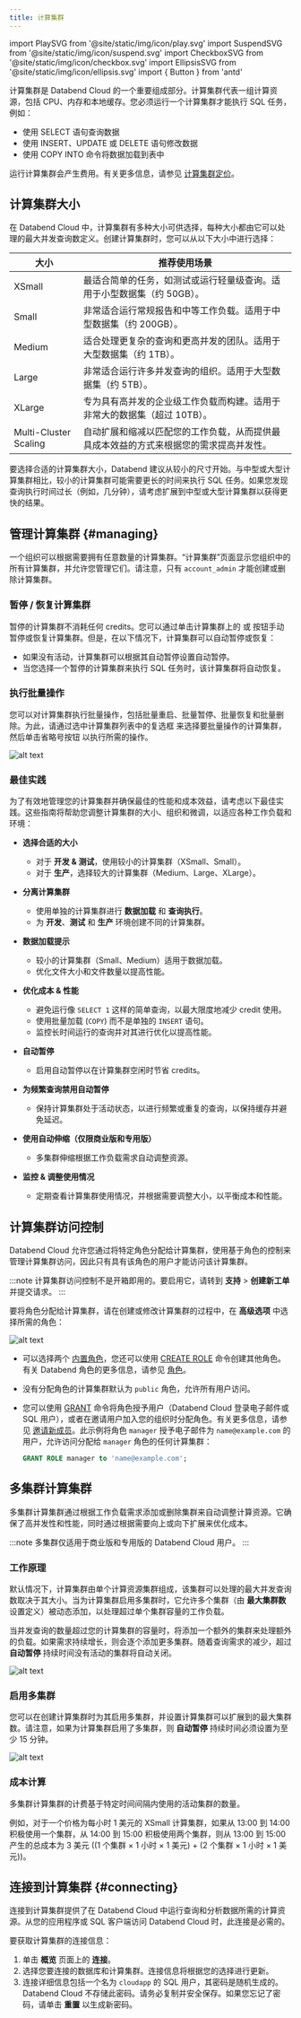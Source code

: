 ```yaml
---
title: 计算集群
---
```


import PlaySVG from '@site/static/img/icon/play.svg'
import SuspendSVG from '@site/static/img/icon/suspend.svg'
import CheckboxSVG from '@site/static/img/icon/checkbox.svg'
import EllipsisSVG from '@site/static/img/icon/ellipsis.svg'
import { Button } from 'antd'

计算集群是 Databend Cloud 的一个重要组成部分。计算集群代表一组计算资源，包括 CPU、内存和本地缓存。您必须运行一个计算集群才能执行 SQL 任务，例如：

- 使用 SELECT 语句查询数据
- 使用 INSERT、UPDATE 或 DELETE 语句修改数据
- 使用 COPY INTO 命令将数据加载到表中

运行计算集群会产生费用。有关更多信息，请参见 [计算集群定价](/guides/products/dc/pricing#warehouse-pricing)。

## 计算集群大小

在 Databend Cloud 中，计算集群有多种大小可供选择，每种大小都由它可以处理的最大并发查询数定义。创建计算集群时，您可以从以下大小中进行选择：

| 大小                  | 推荐使用场景                                                                                                                            |
| --------------------- | ------------------------------------------------------------------------------------------------------------------------------------------------ |
| XSmall                | 最适合简单的任务，如测试或运行轻量级查询。适用于小型数据集（约 50GB）。                                          |
| Small                 | 非常适合运行常规报告和中等工作负载。适用于中型数据集（约 200GB）。                                     |
| Medium                | 适合处理更复杂的查询和更高并发的团队。适用于大型数据集（约 1TB）。                                 |
| Large                 | 非常适合运行许多并发查询的组织。适用于大型数据集（约 5TB）。                                             |
| XLarge                | 专为具有高并发的企业级工作负载而构建。适用于非常大的数据集（超过 10TB）。                                        |
| Multi-Cluster Scaling | 自动扩展和缩减以匹配您的工作负载，从而提供最具成本效益的方式来根据您的需求提高并发性。 |

要选择合适的计算集群大小，Databend 建议从较小的尺寸开始。与中型或大型计算集群相比，较小的计算集群可能需要更长的时间来执行 SQL 任务。如果您发现查询执行时间过长（例如，几分钟），请考虑扩展到中型或大型计算集群以获得更快的结果。

## 管理计算集群 {#managing}

一个组织可以根据需要拥有任意数量的计算集群。“计算集群”页面显示您组织中的所有计算集群，并允许您管理它们。请注意，只有 `account_admin` 才能创建或删除计算集群。

### 暂停 / 恢复计算集群

暂停的计算集群不消耗任何 credits。您可以通过单击计算集群上的 <SuspendSVG/> 或 <PlaySVG/> 按钮手动暂停或恢复计算集群。但是，在以下情况下，计算集群可以自动暂停或恢复：

- 如果没有活动，计算集群可以根据其自动暂停设置自动暂停。
- 当您选择一个暂停的计算集群来执行 SQL 任务时，该计算集群将自动恢复。

### 执行批量操作

您可以对计算集群执行批量操作，包括批量重启、批量暂停、批量恢复和批量删除。为此，请通过选中计算集群列表中的复选框 <CheckboxSVG/> 来选择要批量操作的计算集群，然后单击省略号按钮 <EllipsisSVG/> 以执行所需的操作。

![alt text](../../../../../static/img/cloud/bulk.gif)

### 最佳实践

为了有效地管理您的计算集群并确保最佳的性能和成本效益，请考虑以下最佳实践。这些指南将帮助您调整计算集群的大小、组织和微调，以适应各种工作负载和环境：

- **选择合适的大小**

  - 对于 **开发 & 测试**，使用较小的计算集群（XSmall、Small）。
  - 对于 **生产**，选择较大的计算集群（Medium、Large、XLarge）。

- **分离计算集群**

  - 使用单独的计算集群进行 **数据加载** 和 **查询执行**。
  - 为 **开发**、**测试** 和 **生产** 环境创建不同的计算集群。

- **数据加载提示**

  - 较小的计算集群（Small、Medium）适用于数据加载。
  - 优化文件大小和文件数量以提高性能。

- **优化成本 & 性能**

  - 避免运行像 `SELECT 1` 这样的简单查询，以最大限度地减少 credit 使用。
  - 使用批量加载 (`COPY`) 而不是单独的 `INSERT` 语句。
  - 监控长时间运行的查询并对其进行优化以提高性能。

- **自动暂停**

  - 启用自动暂停以在计算集群空闲时节省 credits。

- **为频繁查询禁用自动暂停**

  - 保持计算集群处于活动状态，以进行频繁或重复的查询，以保持缓存并避免延迟。

- **使用自动伸缩（仅限商业版和专用版）**

  - 多集群伸缩根据工作负载需求自动调整资源。

- **监控 & 调整使用情况**
  - 定期查看计算集群使用情况，并根据需要调整大小，以平衡成本和性能。

## 计算集群访问控制

Databend Cloud 允许您通过将特定角色分配给计算集群，使用基于角色的控制来管理计算集群访问，因此只有具有该角色的用户才能访问该计算集群。

:::note
计算集群访问控制不是开箱即用的。要启用它，请转到 **支持** > **创建新工单** 并提交请求。
:::

要将角色分配给计算集群，请在创建或修改计算集群的过程中，在 **高级选项** 中选择所需的角色：

![alt text](../../../../../static/img/documents/warehouses/warehouse-role.png)

- 可以选择两个 [内置角色](../../56-security/access-control/02-roles.md#built-in-roles)，您还可以使用 [CREATE ROLE](/sql/sql-commands/ddl/user/user-create-role) 命令创建其他角色。有关 Databend 角色的更多信息，请参见 [角色](../../56-security/access-control/02-roles.md)。
- 没有分配角色的计算集群默认为 `public` 角色，允许所有用户访问。
- 您可以使用 [GRANT](/sql/sql-commands/ddl/user/grant) 命令将角色授予用户（Databend Cloud 登录电子邮件或 SQL 用户），或者在邀请用户加入您的组织时分配角色。有关更多信息，请参见 [邀请新成员](00-organization.md#inviting-new-members)。此示例将角色 `manager` 授予电子邮件为 `name@example.com` 的用户，允许访问分配给 `manager` 角色的任何计算集群：

  ```sql title='Examples:'
  GRANT ROLE manager to 'name@example.com';
  ```

## 多集群计算集群

多集群计算集群通过根据工作负载需求添加或删除集群来自动调整计算资源。它确保了高并发性和性能，同时通过根据需要向上或向下扩展来优化成本。

:::note
多集群仅适用于商业版和专用版的 Databend Cloud 用户。
:::

### 工作原理

默认情况下，计算集群由单个计算资源集群组成，该集群可以处理的最大并发查询数取决于其大小。当为计算集群启用多集群时，它允许多个集群（由 **最大集群数** 设置定义）被动态添加，以处理超过单个集群容量的工作负载。

当并发查询的数量超过您的计算集群的容量时，将添加一个额外的集群来处理额外的负载。如果需求持续增长，则会逐个添加更多集群。随着查询需求的减少，超过 **自动暂停** 持续时间没有活动的集群将自动关闭。

![alt text](../../../../../static/img/cloud/multi-cluster-how-it-works.png)

### 启用多集群

您可以在创建计算集群时为其启用多集群，并设置计算集群可以扩展到的最大集群数。请注意，如果为计算集群启用了多集群，则 **自动暂停** 持续时间必须设置为至少 15 分钟。

![alt text](../../../../../static/img/cloud/multi-cluster.png)

### 成本计算

多集群计算集群的计费基于特定时间间隔内使用的活动集群的数量。

例如，对于一个价格为每小时 1 美元的 XSmall 计算集群，如果从 13:00 到 14:00 积极使用一个集群，从 14:00 到 15:00 积极使用两个集群，则从 13:00 到 15:00 产生的总成本为 3 美元 ((1 个集群 × 1 小时 × 1 美元) + (2 个集群 × 1 小时 × 1 美元))。

## 连接到计算集群 {#connecting}

连接到计算集群提供了在 Databend Cloud 中运行查询和分析数据所需的计算资源。从您的应用程序或 SQL 客户端访问 Databend Cloud 时，此连接是必需的。

要获取计算集群的连接信息：

1. 单击 **概览** 页面上的 **连接**。
2. 选择您要连接的数据库和计算集群。连接信息将根据您的选择进行更新。
3. 连接详细信息包括一个名为 `cloudapp` 的 SQL 用户，其密码是随机生成的。Databend Cloud 不存储此密码。请务必复制并安全保存。如果您忘记了密码，请单击 **重置** 以生成新密码。